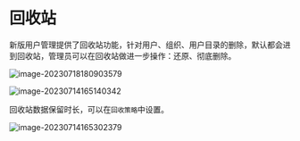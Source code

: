 # 回收站

新版用户管理提供了回收站功能，针对用户、组织、用户目录的删除，默认都会进到回收站，管理员可以在回收站做进一步操作：还原、彻底删除。

![image-20230718180903579](Recycle/image-20230718180903579.png)



![image-20230714165140342](Recycle/image-20230714165140342.png)

回收站数据保留时长，可以在`回收策略`中设置。

![image-20230714165302379](Recycle/image-20230714165302379.png)

